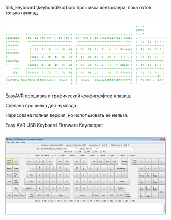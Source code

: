 tmk_keyboard \keyboard\korbord прошивка контролера, пока готов только нумпад  
  

![](https://raw.githubusercontent.com/74ls00/GameKB/master/firmware/tmk_keyboard/keyboard/tmk.png)
------------------------------------------------------------------------------------
  
EasyAVR прошивка и графический конфигурфтор клавиш.

Сделана прошивка для нумпада.

Нарисована полная версия, но использовать её нельзя.

Easy AVR USB Keyboard Firmware Keymapper
  
![](https://raw.githubusercontent.com/74ls00/GameKB/master/firmware/EasyAVR/eavrkfk.png)
------------------------------------------------------------------------------------
